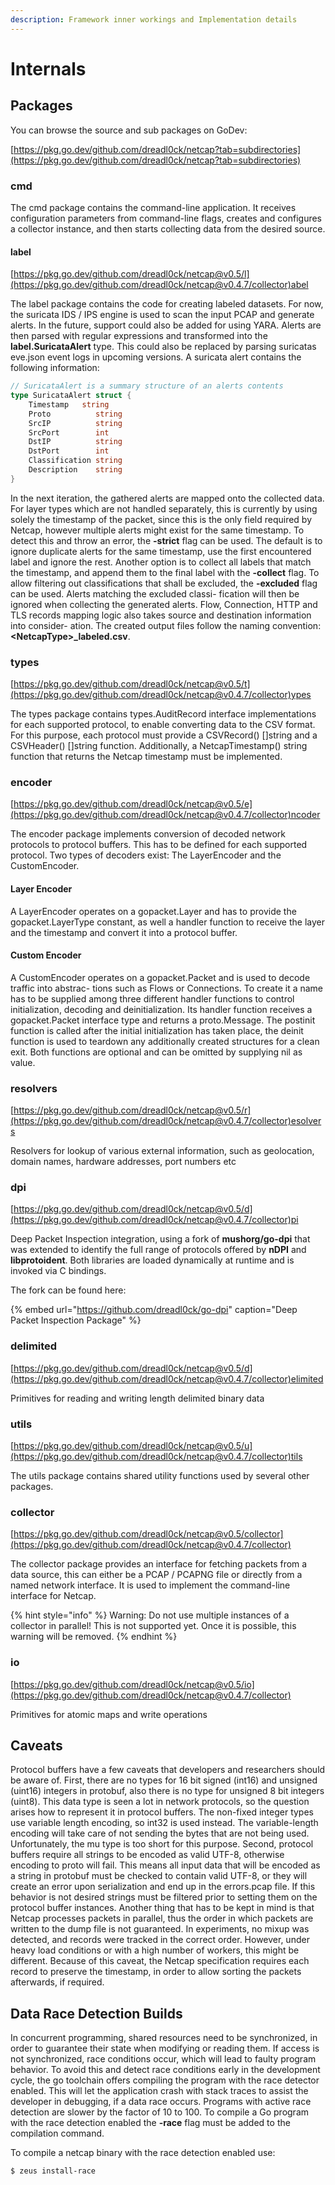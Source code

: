 ```yaml
---
description: Framework inner workings and Implementation details
---
```


# Internals

## Packages

You can browse the source and sub packages on GoDev:

[https://pkg.go.dev/github.com/dreadl0ck/netcap?tab=subdirectories](https://pkg.go.dev/github.com/dreadl0ck/netcap?tab=subdirectories)

### cmd

The cmd package contains the command-line application. It receives configuration parameters from command-line flags, creates and configures a collector instance, and then starts collecting data from the desired source.

#### label

[https://pkg.go.dev/github.com/dreadl0ck/netcap@v0.5/l](https://pkg.go.dev/github.com/dreadl0ck/netcap@v0.4.7/collector)abel

The label package contains the code for creating labeled datasets. For now, the suricata IDS / IPS engine is used to scan the input PCAP and generate alerts. In the future, support could also be added for using YARA. Alerts are then parsed with regular expressions and transformed into the **label.SuricataAlert** type. This could also be replaced by parsing suricatas eve.json event logs in upcoming versions. A suricata alert contains the following information:

```go
// SuricataAlert is a summary structure of an alerts contents
type SuricataAlert struct {
    Timestamp   string
    Proto          string
    SrcIP          string
    SrcPort        int
    DstIP          string
    DstPort        int
    Classification string
    Description    string
}
```

In the next iteration, the gathered alerts are mapped onto the collected data. For layer types which are not handled separately, this is currently by using solely the timestamp of the packet, since this is the only field required by Netcap, however multiple alerts might exist for the same timestamp. To detect this and throw an error, the **-strict** flag can be used. The default is to ignore duplicate alerts for the same timestamp, use the first encountered label and ignore the rest. Another option is to collect all labels that match the timestamp, and append them to the final label with the **-collect** flag. To allow filtering out classifications that shall be excluded, the **-excluded** flag can be used. Alerts matching the excluded classi- fication will then be ignored when collecting the generated alerts. Flow, Connection, HTTP and TLS records mapping logic also takes source and destination information into consider- ation. The created output files follow the naming convention: **&lt;NetcapType&gt;\_labeled.csv**.

### types

[https://pkg.go.dev/github.com/dreadl0ck/netcap@v0.5/t](https://pkg.go.dev/github.com/dreadl0ck/netcap@v0.4.7/collector)ypes

The types package contains types.AuditRecord interface implementations for each supported protocol, to enable converting data to the CSV format. For this purpose, each protocol must provide a CSVRecord\(\) \[\]string and a CSVHeader\(\) \[\]string function. Additionally, a NetcapTimestamp\(\) string function that returns the Netcap timestamp must be implemented.

### encoder

[https://pkg.go.dev/github.com/dreadl0ck/netcap@v0.5/e](https://pkg.go.dev/github.com/dreadl0ck/netcap@v0.4.7/collector)ncoder

The encoder package implements conversion of decoded network protocols to protocol buffers. This has to be defined for each supported protocol. Two types of decoders exist: The LayerEncoder and the CustomEncoder.

#### Layer Encoder

A LayerEncoder operates on a gopacket.Layer and has to provide the gopacket.LayerType constant, as well a handler function to receive the layer and the timestamp and convert it into a protocol buffer.

#### Custom Encoder

A CustomEncoder operates on a gopacket.Packet and is used to decode traffic into abstrac- tions such as Flows or Connections. To create it a name has to be supplied among three different handler functions to control initialization, decoding and deinitialization. Its handler function receives a gopacket.Packet interface type and returns a proto.Message. The postinit function is called after the initial initialization has taken place, the deinit function is used to teardown any additionally created structures for a clean exit. Both functions are optional and can be omitted by supplying nil as value.

### resolvers

[https://pkg.go.dev/github.com/dreadl0ck/netcap@v0.5/r](https://pkg.go.dev/github.com/dreadl0ck/netcap@v0.4.7/collector)esolvers

Resolvers for lookup of various external information, such as geolocation, domain names, hardware addresses, port numbers etc

### dpi

[https://pkg.go.dev/github.com/dreadl0ck/netcap@v0.5/d](https://pkg.go.dev/github.com/dreadl0ck/netcap@v0.4.7/collector)pi

Deep Packet Inspection integration, using a fork of **mushorg/go-dpi** that was extended to identify the full range of protocols offered by **nDPI** and **libprotoident**. Both libraries are loaded dynamically at runtime and is invoked via C bindings.

The fork can be found here:

{% embed url="https://github.com/dreadl0ck/go-dpi" caption="Deep Packet Inspection Package" %}

### delimited

[https://pkg.go.dev/github.com/dreadl0ck/netcap@v0.5/d](https://pkg.go.dev/github.com/dreadl0ck/netcap@v0.4.7/collector)elimited

Primitives for reading and writing length delimited binary data

### utils

[https://pkg.go.dev/github.com/dreadl0ck/netcap@v0.5/u](https://pkg.go.dev/github.com/dreadl0ck/netcap@v0.4.7/collector)tils

The utils package contains shared utility functions used by several other packages.

### collector

[https://pkg.go.dev/github.com/dreadl0ck/netcap@v0.5/collector](https://pkg.go.dev/github.com/dreadl0ck/netcap@v0.4.7/collector)

The collector package provides an interface for fetching packets from a data source, this can either be a PCAP / PCAPNG file or directly from a named network interface. It is used to implement the command-line interface for Netcap.

{% hint style="info" %}
Warning: Do not use multiple instances of a collector in parallel! This is not supported yet. Once it is possible, this warning will be removed.
{% endhint %}

### io

[https://pkg.go.dev/github.com/dreadl0ck/netcap@v0.5/io](https://pkg.go.dev/github.com/dreadl0ck/netcap@v0.4.7/collector)

Primitives for atomic maps and write operations

## Caveats

Protocol buffers have a few caveats that developers and researchers should be aware of. First, there are no types for 16 bit signed \(int16\) and unsigned \(uint16\) integers in protobuf, also there is no type for unsigned 8 bit integers \(uint8\). This data type is seen a lot in network protocols, so the question arises how to represent it in protocol buffers. The non-fixed integer types use variable length encoding, so int32 is used instead. The variable-length encoding will take care of not sending the bytes that are not being used. Unfortunately, the mu type is too short for this purpose. Second, protocol buffers require all strings to be encoded as valid UTF-8, otherwise encoding to proto will fail. This means all input data that will be encoded as a string in protobuf must be checked to contain valid UTF-8, or they will create an error upon serialization and end up in the errors.pcap file. If this behavior is not desired strings must be filtered prior to setting them on the protocol buffer instances. Another thing that has to be kept in mind is that Netcap processes packets in parallel, thus the order in which packets are written to the dump file is not guaranteed. In experiments, no mixup was detected, and records were tracked in the correct order. However, under heavy load conditions or with a high number of workers, this might be different. Because of this caveat, the Netcap specification requires each record to preserve the timestamp, in order to allow sorting the packets afterwards, if required.

## Data Race Detection Builds

In concurrent programming, shared resources need to be synchronized, in order to guarantee their state when modifying or reading them. If access is not synchronized, race conditions occur, which will lead to faulty program behavior. To avoid this and detect race conditions early in the development cycle, the go toolchain offers compiling the program with the race detector enabled. This will let the application crash with stack traces to assist the developer in debugging, if a data race occurs. Programs with active race detection are slower by the factor of 10 to 100. To compile a Go program with the race detection enabled the **-race** flag must be added to the compilation command.

To compile a netcap binary with the race detection enabled use:

```text
$ zeus install-race
```

